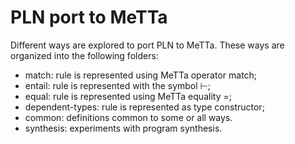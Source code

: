 # PLN port to MeTTa

Different ways are explored to port PLN to MeTTa.  These ways are
organized into the following folders:

- match: rule is represented using MeTTa operator match;
- entail: rule is represented with the symbol ⊢;
- equal: rule is represented using MeTTa equality =;
- dependent-types: rule is represented as type constructor;
- common: definitions common to some or all ways.
- synthesis: experiments with program synthesis.
